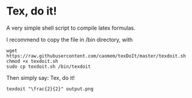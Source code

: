 # Tex, do it!
A very simple shell script to compile latex formulas.

I recommend to copy the file in /bin directory, with 

```shell
wget https://raw.githubusercontent.com/caomem/texDoIt/master/texdoit.sh
chmod +x texdoit.sh
sudo cp texdoit.sh /bin/texdoit
```

Then simply say: Tex, do it! 

```shell
texdoit "\frac{2}{2}" output.png
```
